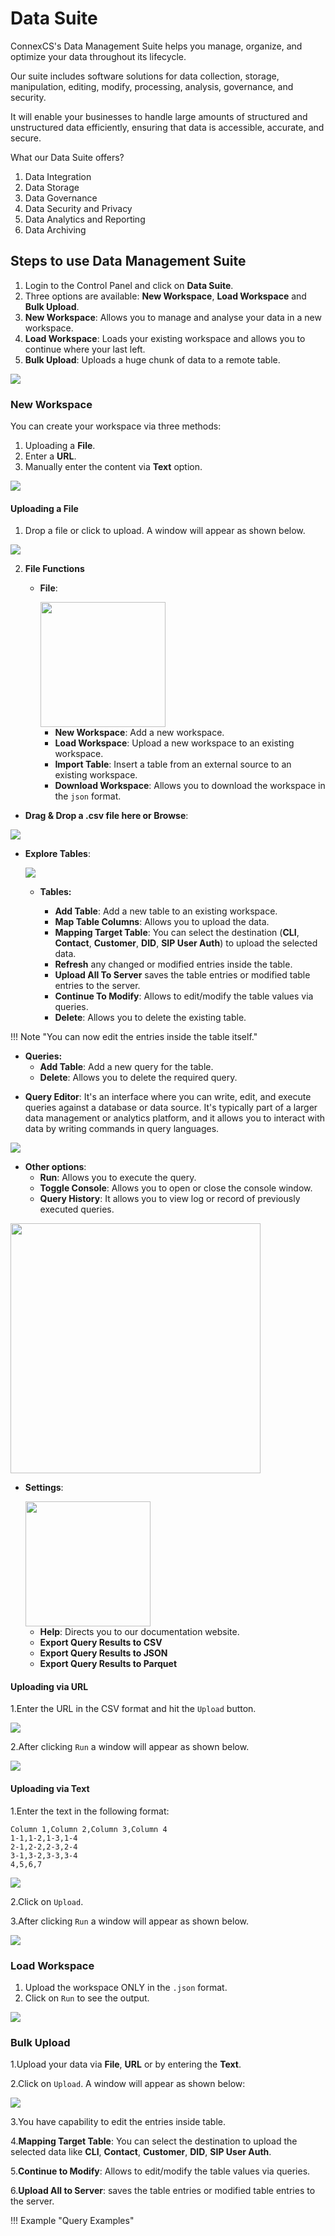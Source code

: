 # Data Suite

ConnexCS's Data Management Suite helps you manage, organize, and optimize your data throughout its lifecycle.

Our suite  includes software solutions for data collection, storage, manipulation, editing, modify, processing, analysis, governance, and security.

It will enable your businesses to handle large amounts of structured and unstructured data efficiently, ensuring that data is accessible, accurate, and secure.

What our Data Suite offers?

1. Data Integration
2. Data Storage
3. Data Governance
4. Data Security and Privacy
5. Data Analytics and Reporting
6. Data Archiving

## Steps to use Data Management Suite

1. Login to the Control Panel and click on **Data Suite**.
2. Three options are available: **New Workspace**, **Load Workspace** and **Bulk Upload**.
3. **New Workspace**: Allows you to manage and analyse your data in a new workspace.
4. **Load Workspace**: Loads your existing workspace and allows you to continue where your last left.
5. **Bulk Upload**: Uploads a huge chunk of data to a remote table.

<img src= "/misc/img/ds.png">

### New Workspace

You can create your workspace via three methods:

1. Uploading a **File**.
2. Enter a **URL**.
3. Manually enter the content via **Text** option.

<img src= "/misc/img/ds1.png">

#### Uploading a File

1. Drop a file or click to upload. A window will appear as shown below.
<img src= "/misc/img/ds2.png">

2. **File Functions**

      * **File**:

        <img src= "/misc/img/ds3.png" width="200">

        + **New Workspace**: Add a new workspace.
        + **Load Workspace**: Upload a new workspace to an existing workspace.
        + **Import Table**: Insert a table from an external source to an existing workspace.
        + **Download Workspace**: Allows you to download the workspace in the `json` format.

* **Drag & Drop a .csv file here or Browse**:

<img src= "/misc/img/ds4.png">

* **Explore Tables**:

    <img src= "/misc/img/ds5.png">

    + **Tables:**
          
        + **Add Table**: Add a new table to an existing workspace.
        + **Map Table Columns**: Allows you to upload the data.
        + **Mapping Target Table**: You can select the destination (**CLI**, **Contact**, **Customer**, **DID**, **SIP User Auth**) to upload the selected data.
        + **Refresh** any changed or modified entries inside the table.
        + **Upload All To Server** saves the table entries or modified table entries to the server.
        + **Continue To Modify**: Allows to edit/modify the table values via queries.
        + **Delete**: Allows you to delete the existing table.

!!! Note "You can now edit the entries inside the table itself."

+   **Queries:**
      + **Add Table**: Add a new query for the table.
      + **Delete**: Allows you to delete the required query.

* **Query Editor**: It's an interface where you can  write, edit, and execute queries against a database or data source. It's typically part of a larger data management or analytics platform, and it allows you to interact with data by writing commands in query languages.

<img src= "/misc/img/ds6.png">

+ **Other options**:
    + **Run**: Allows you to execute the query.
    + **Toggle Console**: Allows you to open or close the console window.
    + **Query History**: It allows you to view log or record of previously executed queries.

<img src= "/misc/img/ds7.png" width="400">

* **Settings**:

  <img src= "/misc/img/ds8.png" width="200">

  + **Help**: Directs you to our documentation website.
  + **Export Query Results to CSV**
  + **Export Query Results to JSON**
  + **Export Query Results to Parquet**

#### Uploading via URL

1.Enter the URL in the CSV format and hit the `Upload` button.

<img src= "/misc/img/ds9.png">

2.After clicking `Run` a window will appear as shown below.

<img src= "/misc/img/ds10.png">

#### Uploading via Text

1.Enter the text in the following format:

```
Column 1,Column 2,Column 3,Column 4
1-1,1-2,1-3,1-4
2-1,2-2,2-3,2-4
3-1,3-2,3-3,3-4
4,5,6,7
```

<img src= "/misc/img/ds11.png">

2.Click on `Upload`.

3.After clicking `Run` a window will appear as shown below.

<img src= "/misc/img/ds12.png">

### Load Workspace

1. Upload the workspace ONLY in the `.json` format.
2. Click on `Run` to see the output.

<img src= "/misc/img/ds13.png">

### Bulk Upload

1.Upload your data via **File**, **URL** or by entering the **Text**.

2.Click on `Upload`. A window will appear as shown below:

<img src= "/misc/img/ds14.png">

3.You have capability to edit the entries inside table.

4.**Mapping Target Table**: You can select the destination to upload the selected data like **CLI**, **Contact**, **Customer**, **DID**, **SIP User Auth**.

5.**Continue to Modify**: Allows to edit/modify the table values via queries.

6.**Upload All to Server**: saves the table entries or modified table entries to the server.

!!! Example "Query Examples"
